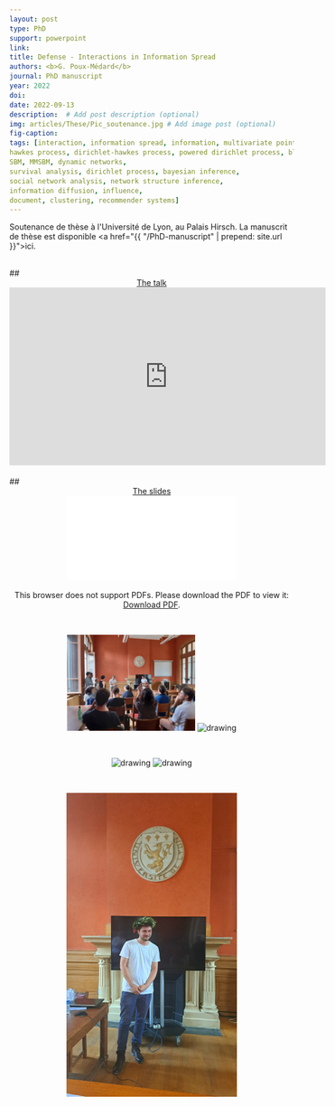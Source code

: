 ```yaml
---
layout: post
type: PhD
support: powerpoint
link: 
title: Defense - Interactions in Information Spread
authors: <b>G. Poux-Médard</b>
journal: PhD manuscript
year: 2022
doi: 
date: 2022-09-13
description:  # Add post description (optional)
img: articles/These/Pic_soutenance.jpg # Add image post (optional)
fig-caption: 
tags: [interaction, information spread, information, multivariate point process,
hawkes process, dirichlet-hawkes process, powered dirichlet process, block models,
SBM, MMSBM, dynamic networks,
survival analysis, dirichlet process, bayesian inference,
social network analysis, network structure inference,
information diffusion, influence,
document, clustering, recommender systems]
---
```


Soutenance de thèse à l'Université de Lyon, au Palais Hirsch.
La manuscrit de thèse est disponible <a href="{{ "/PhD-manuscript" | prepend: site.url }}">ici</a>.

<br>
## <center><u>The talk</u></center>
<center>
<div style="width: 100%; aspect-ratio: 16 / 9;">
<iframe width="560" height="315" src="https://www.youtube.com/embed/ViuRPD131mo" title="YouTube video player" frameborder="0" allow="accelerometer; autoplay; clipboard-write; encrypted-media; gyroscope; picture-in-picture" allowfullscreen></iframe></div>
</center>


<br>
## <center><u>The slides</u></center>
<center>
<object data="/assets/img/articles/These/Slides.pdf" type="application/pdf" width="100%" height="700px">
    <embed src="/assets/img/articles/These/Slides.pdf">
        <p>This browser does not support PDFs. Please download the PDF to view it: <a href="/assets/img/articles/These/Slides.pdf">Download PDF</a>.</p>
</object>
</center>

<br>
<p align="center">
    <img src="/assets/img/articles/These/Img_soutenance (5).jpg" alt="drawing" width="45%"/>
    <img src="/assets/img/articles/These/Img_soutenance (1).jpg" alt="drawing" width="45%"/>
</p>
<br>
<p align="center">
    <img src="/assets/img/articles/These/Img_soutenance (2).jpg" alt="drawing" width="45%"/>
    <img src="/assets/img/articles/These/Img_soutenance (3).jpg" alt="drawing" width="45%"/>
</p>
<br>
<p align="center">
    <img src="/assets/img/articles/These/Img_soutenance (4).jpg" alt="drawing" width="60%"/>
</p>


